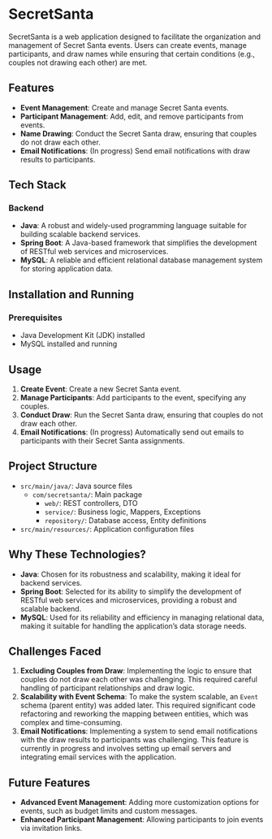 # SecretSanta

SecretSanta is a web application designed to facilitate the organization and management of Secret Santa events. Users can create events, manage participants, and draw names while ensuring that certain conditions (e.g., couples not drawing each other) are met.

## Features

- **Event Management**: Create and manage Secret Santa events.
- **Participant Management**: Add, edit, and remove participants from events.
- **Name Drawing**: Conduct the Secret Santa draw, ensuring that couples do not draw each other.
- **Email Notifications**: (In progress) Send email notifications with draw results to participants.

## Tech Stack

### Backend
- **Java**: A robust and widely-used programming language suitable for building scalable backend services.
- **Spring Boot**: A Java-based framework that simplifies the development of RESTful web services and microservices.
- **MySQL**: A reliable and efficient relational database management system for storing application data.

## Installation and Running

### Prerequisites

- Java Development Kit (JDK) installed
- MySQL installed and running

## Usage

1. **Create Event**: Create a new Secret Santa event.
2. **Manage Participants**: Add participants to the event, specifying any couples.
3. **Conduct Draw**: Run the Secret Santa draw, ensuring that couples do not draw each other.
4. **Email Notifications**: (In progress) Automatically send out emails to participants with their Secret Santa assignments.

## Project Structure
  - `src/main/java/`: Java source files
    - `com/secretsanta/`: Main package
      - `web/`: REST controllers, DTO
      - `service/`: Business logic, Mappers, Exceptions
      - `repository/`: Database access, Entity definitions
  - `src/main/resources/`: Application configuration files

## Why These Technologies?

- **Java**: Chosen for its robustness and scalability, making it ideal for backend services.
- **Spring Boot**: Selected for its ability to simplify the development of RESTful web services and microservices, providing a robust and scalable backend.
- **MySQL**: Used for its reliability and efficiency in managing relational data, making it suitable for handling the application’s data storage needs.

## Challenges Faced

1. **Excluding Couples from Draw**: Implementing the logic to ensure that couples do not draw each other was challenging. This required careful handling of participant relationships and draw logic.
2. **Scalability with Event Schema**: To make the system scalable, an `Event` schema (parent entity) was added later. This required significant code refactoring and reworking the mapping between entities, which was complex and time-consuming.
3. **Email Notifications**: Implementing a system to send email notifications with the draw results to participants was challenging. This feature is currently in progress and involves setting up email servers and integrating email services with the application.

## Future Features

- **Advanced Event Management**: Adding more customization options for events, such as budget limits and custom messages.
- **Enhanced Participant Management**: Allowing participants to join events via invitation links.
